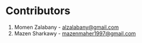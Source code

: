 # Contributors

1. Momen Zalabany - alzalabany@gmail.com
2. Mazen Sharkawy - mazenmaher1997@gmail.com



